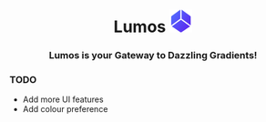 <div align=center>

# Lumos <img src="https://raw.githubusercontent.com/LiQuiD-404/Lumos/main/assets/Lumos.png" width="40" height="40" />
### Lumos is your Gateway to Dazzling Gradients!

</div>

### TODO 
- Add more UI features
- Add colour preference

